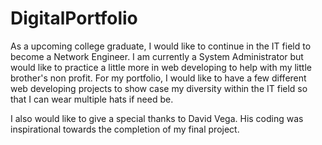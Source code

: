 # DigitalPortfolio
As a upcoming college graduate, I would like to continue in the IT field to become a Network Engineer. I am currently a System Administrator but would like to practice a little more in web developing to help with my little brother's non profit. For my portfolio, I would like to have a few different web developing projects to show case my diversity within the IT field so that I can wear multiple hats if need be.


I also would like to give a special thanks to David Vega. His coding was inspirational towards the completion of my final project. 
